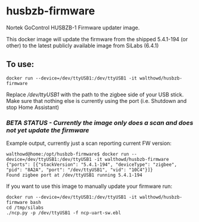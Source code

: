 # husbzb-firmware


Nortek GoControl HUSBZB-1 Firmware updater image. 

This docker image will update the firmware from the shipped 5.4.1-194 (or other) to the latest publicly available image from SiLabs (6.4.1)

## To use:
`docker run --device=/dev/ttyUSB1:/dev/ttyUSB1 -it walthowd/husbzb-firmware`

Replace */dev/ttyUSB1* with the path to the zigbee side of your USB stick. Make sure that nothing else is currently using the port (i.e. Shutdown and stop Home Assistant)

### *BETA STATUS - Currently the image only does a scan and does not yet update the firmware*

Example output, currently just a scan reporting current FW version: 
```
walthowd@home:/opt/husbzb-firmware$ docker run --device=/dev/ttyUSB1:/dev/ttyUSB1 -it walthowd/husbzb-firmware
{"ports": [{"stackVersion": "5.4.1-194", "deviceType": "zigbee", "pid": "8A2A", "port": "/dev/ttyUSB1", "vid": "10C4"}]}
Found zigbee port at /dev/ttyUSB1 running 5.4.1-194
```

If you want to use this image to manually update your firmware run:

```
docker run --device=/dev/ttyUSB1:/dev/ttyUSB1 -it walthowd/husbzb-firmware bash
cd /tmp/silabs
./ncp.py -p /dev/ttyUSB1 -f ncp-uart-sw.ebl 
```

